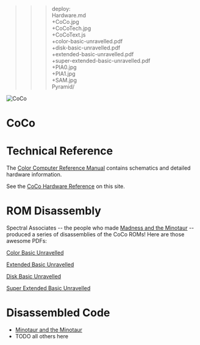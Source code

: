 >>> deploy:<br>
>>   Hardware.md<br>
>   +CoCo.jpg<br>
>   +CoCoTech.jpg<br>
>   +CoCoText.js<br>
>   +color-basic-unravelled.pdf<br>
>   +disk-basic-unravelled.pdf<br>
>   +extended-basic-unravelled.pdf<br>
>   +super-extended-basic-unravelled.pdf<br>
>   +PIA0.jpg<br>
>   +PIA1.jpg<br>
>   +SAM.jpg<br>
>     Pyramid/<br>

![CoCo](CoCo.jpg)

# CoCo

# Technical Reference

The [Color Computer Reference Manual](http://sparksandflames.com/files/Color%20Computer%20Technical%20Reference%20Manual%20%28Tandy%29.pdf)
contains schematics and detailed hardware information.

See the [CoCo Hardware Reference](Hardware.md) on this site.

# ROM Disassembly

Spectral Associates -- the people who made [Madness and the Minotaur](MadnessMinotaur/) -- produced a series of 
disassemblies of the CoCo ROMs! Here are those awesome PDFs:

[Color Basic Unravelled](color-basic-unravelled.pdf)

[Extended Basic Unravelled](extended-basic-unravelled.pdf)

[Disk Basic Unravelled](disk-basic-unravelled.pdf)

[Super Extended Basic Unravelled](super-extended-basic-unravelled.pdf)

# Disassembled Code
* [Minotaur and the Minotaur](MadnessMinotaur/)
* TODO all others here
